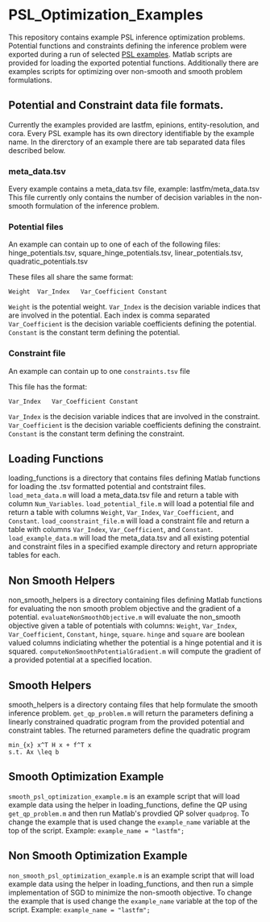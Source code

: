 # PSL_Optimization_Examples
This repository contains example PSL inference optimization problems.
Potential functions and constraints defining the inference problem were exported during a run of selected [PSL examples](https://github.com/linqs/psl-examples).
Matlab scripts are provided for loading the exported potential functions.
Additionally there are examples scripts for optimizing over non-smooth and smooth problem formulations.

## Potential and Constraint data file formats.
Currently the examples provided are lastfm, epinions, entity-resolution, and cora.
Every PSL example has its own directory identifiable by the example name. 
In the direrctory of an example there are tab separated data files described below.

### meta_data.tsv
Every example contains a meta_data.tsv file, example: lastfm/meta_data.tsv
This file currently only contains the number of decision variables in the non-smooth formulation of the inference problem.

### Potential files
An example can contain up to one of each of the following files: 
hinge_potentials.tsv, square_hinge_potentials.tsv, linear_potentials.tsv, quadratic_potentials.tsv

These files all share the same format:
```
Weight	Var_Index	Var_Coefficient	Constant
```
`Weight` is the potential weight.
`Var_Index` is the decision variable indices that are involved in the potential. Each index is comma separated
`Var_Coefficient` is the decision variable coefficients defining the potential.
`Constant` is the constant term defining the potential.

### Constraint file
An example can contain up to one `constraints.tsv` file

This file has the format:
```
Var_Index	Var_Coefficient	Constant
```
`Var_Index` is the decision variable indices that are involved in the constraint.
`Var_Coefficient` is the decision variable coefficients defining the constraint.
`Constant` is the constant term defining the constraint.

## Loading Functions
loading_functions is a directory that contains files defining Matlab functions for loading the .tsv formatted potential and contstraint files.
`load_meta_data.m` will load a meta_data.tsv file and return a table with column `Num_Variables`.
`load_potential_file.m` will load a potential file and return a table with columns `Weight`, `Var_Index`, `Var_Coefficient`, and `Constant`.
`load_coonstraint_file.m` will load a constraint file and return a table with columns `Var_Index`, `Var_Coefficient`, and `Constant`.
`load_example_data.m` will load the meta_data.tsv and all existing potential and constraint files in a specified example directory and return appropriate tables for each.

## Non Smooth Helpers
non_smooth_helpers is a directory containing files defining Matlab functions for evaluating the non smooth problem objective and the gradient of a potential.
`evaluateNonSmoothObjective.m` will evaluate the non_smooth objective given a table of potentials with columns: `Weight`, `Var_Index`, `Var_Coefficient`, `Constant`, `hinge`, `square`. `hinge` and `square` are boolean valued columns indiciating whether the potential is a hinge potential and it is squared.
`computeNonSmoothPotentialGradient.m` will compute the gradient of a provided potential at a specified location.

## Smooth Helpers
smooth_helpers is a directory containg files that help formulate the smooth inference problem.
`get_qp_problem.m` will return the parameters defining a linearly constrained quadratic program from the provided potential and constraint tables. The returned parameters define the quadratic program

```
min_{x} x^T H x + f^T x
s.t. Ax \leq b
```

## Smooth Optimization Example
`smooth_psl_optimization_example.m` is an example script that will load example data using the helper in loading_functions, define the QP using `get_qp_problem.m` and then run Matlab's provdied QP solver `quadprog`.
To change the example that is used change the `example_name` variable at the top of the script. Example: `example_name = "lastfm";`

## Non Smooth Optimization Example
`non_smooth_psl_optimization_example.m` is an example script that will load example data using the helper in loading_functions, and then run a simple implementation of SGD to minimize the non-smooth objective.
To change the example that is used change the `example_name` variable at the top of the script. Example: `example_name = "lastfm";`
